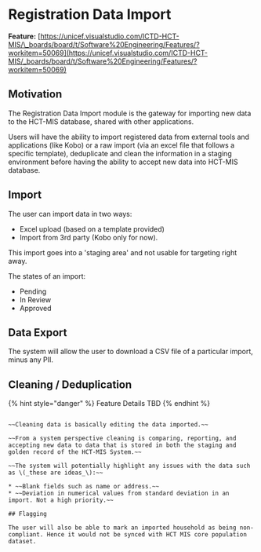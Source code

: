 # Registration Data Import

**Feature:** [https://unicef.visualstudio.com/ICTD-HCT-MIS/\_boards/board/t/Software%20Engineering/Features/?workitem=50069](https://unicef.visualstudio.com/ICTD-HCT-MIS/_boards/board/t/Software%20Engineering/Features/?workitem=50069)

## Motivation

The Registration Data Import module is the gateway for importing new data to the HCT-MIS database, shared with other applications.

Users will have the ability to import registered data from external tools and applications \(like Kobo\) or a raw import \(via an excel file that follows a specific template\), deduplicate and clean the information in a staging environment before having the ability to accept new data into HCT-MIS database.

## Import

The user can import data in two ways:

* Excel upload \(based on a template provided\)
* Import from 3rd party \(Kobo only for now\).

This import goes into a 'staging area' and not usable for targeting right away.

The states of an import:

* Pending
* In Review
* Approved

## Data Export

The system will allow the user to download a CSV file of a particular import, minus any PII.

## Cleaning / Deduplication

{% hint style="danger" %}
Feature Details TBD
{% endhint %}

~~~~

~~Cleaning data is basically editing the data imported.~~

~~From a system perspective cleaning is comparing, reporting, and accepting new data to data that is stored in both the staging and golden record of the HCT-MIS System.~~

~~The system will potentially highlight any issues with the data such as \(_these are ideas_\):~~

* ~~Blank fields such as name or address.~~
* ~~Deviation in numerical values from standard deviation in an import. Not a high priority.~~

## Flagging

The user will also be able to mark an imported household as being non-compliant. Hence it would not be synced with HCT MIS core population dataset.



